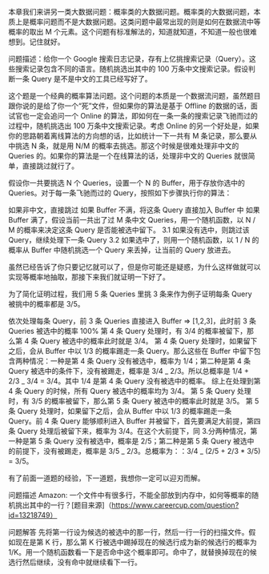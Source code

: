 本章我们来讲另一类大数据问题：概率类的大数据问题。概率类的大数据问题，本质上是概率问题而不是大数据问题。这类问题中最常出现的则是如何在数据流中等概率的取出 M 个元素。这个问题有标准解法的，知道就知道，不知道一般也很难想到。记住就好。

问题描述：给你一个 Google 搜索日志记录，存有上亿挑搜索记录（Query）。这些搜索记录包含不同的语言。随机挑选出其中的 100 万条中文搜索记录。假设判断一条 Query 是不是中文的工具已经写好了。

这个题是一个经典的概率算法问题。这个问题的本质是一个数据流问题，虽然题目跟你说的是给了你一个“死”文件，但如果你的算法是基于 Offline 的数据的话，面试官也一定会追问一个 Online 的算法，即如何在一条一条的搜索记录飞驰而过的过程中，随机挑选出 100 万条中文搜索记录。考虑 Online 的另一个好处是，如果你的思路朝着离线算法的方向想的话，比如统计一下一共有 M 条记录，那么要从中挑选 N 条，就是用 N/M 的概率去挑选。那这个时候是很难处理非中文的 Queries 的。如果你的算法是一个在线算法的话，处理非中文的 Queries 就很简单，直接跳过就行了。

假设你一共要挑选 N 个 Queries，设置一个 N 的 Buffer，用于存放你选中的 Queries。对于每一条飞驰而过的 Query，按照如下步骤执行你的算法：

如果非中文，直接跳过
如果 Buffer 不满，将这条 Query 直接加入 Buffer 中
如果 Buffer 满了，假设当前一共出了过 M 条中文 Queries，用一个随机函数，以 N / M 的概率来决定这条 Query 是否能被选中留下。
3.1 如果没有选中，则跳过该 Query，继续处理下一条 Query
3.2 如果选中了，则用一个随机函数，以 1 / N 的概率从 Buffer 中随机挑选一个 Query 来丢掉，让当前的 Query 放进去。

虽然已经告诉了你只要记忆就可以了，但是你可能还是疑惑，为什么这样做就可以实现等概率地抽取，那接下来我们就证明一下好了。

为了简化证明过程，我们用 5 条 Queries 里挑 3 条来作为例子证明每条 Query 被挑中的概率都是 3/5。

依次处理每条 Query，前 3 条 Queries 直接进入 Buffer => [1,2,3]，此时前 3 条 Queries 被选中的概率 100%
第 4 条 Query 处理时，有 3/4 的概率被留下，那么第 4 条 Query 被选中的概率此时就是 3/4。
第 4 条 Query 处理时，如果留下之后，会从 Buffer 中以 1/3 的概率踢走一条 Query。那么这些在 Buffer 中留下包含两种情况：一种是第 4 条 Query 没有被选中，概率为 1/4；第二种是第 4 条 Query 被选中的条件下，没有被踢走，概率是 3/4 _ 2/3。所以总概率是 1/4 + 2/3 _ 3/4 = 3/4。其中 1/4 是第 4 条 Query 没有被选中的概率。
综上在处理到第 4 条 Query 的时候，所有 Query 被选中的概率均为 3/4。
第 5 条 Query 处理时，有 3/5 的概率被留下，那么第 5 条 Query 被选中的概率此时就是 3/5。
第 5 条 Query 处理时，如果留下之后，会从 Buffer 中以 1/3 的概率踢走一条 Query。前 4 条 Query 能够顺利进入 Buffer 并被留下，首先要满足大前提，第四条 Query 处理后被留下来，概率为 3/4。在这个大前提下，同 3.分两种情况，第一种是第 5 条 Query 没有被选中，概率是 2/5；第二种是第 5 条 Query 被选中的前提下，没有被踢走，概率是 3/5 _ 2/3。总概率为：：3/4 _ (2/5 + 2/3 \* 3/5) = 3/5。

有了前面一道题的经验，下一道题，我想你一定可以迎刃而解。

问题描述
Amazon: 一个文件中有很多行，不能全部放到内存中，如何等概率的随机挑出其中的一行？[题目来源]（https://www.careercup.com/question?id=13218749）

问题解答
先将第一行设为候选的被选中的那一行，然后一行一行的扫描文件。假如现在是第 K 行，那么第 K 行被选中踢掉现在的候选行成为新的候选行的概率为 1/K。用一个随机函数看一下是否命中这个概率即可。命中了，就替换掉现在的候选行然后继续，没有命中就继续看下一行。
